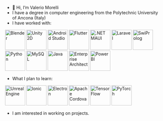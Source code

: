 - 👋 Hi, I’m Valerio Morelli
- I have a degree in computer engineering from the Polytechnic University of Ancona (Italy)
- I have worked with:

<img src="https://upload.wikimedia.org/wikipedia/commons/thumb/0/0c/Blender_logo_no_text.svg/768px-Blender_logo_no_text.svg.png" height="66rem" title="Blender"> <img src="https://user-images.githubusercontent.com/61319844/156958898-1f821b0d-21a8-444c-bc01-3cc3f49a44e8.png" height="66rem" title="Unity 2D"> <img src="https://static-00.iconduck.com/assets.00/android-studio-icon-486x512-zp9um7zl.png" height="66rem" title="Android Studio"> <img src="https://web-strapi.mrmilu.com/uploads/flutter_logo_470e9f7491.png" height="66rem" title="Flutter"> <img src="https://miro.medium.com/v2/resize:fit:400/1*r9PHaS8b0YCrOnMu9tZz9g.png" height="66rem" title=".NET MAUI"> <img src="https://static-00.iconduck.com/assets.00/laravel-icon-497x512-uwybstke.png" height="66rem" title="Laravel"> <img src="https://cdn.icon-icons.com/icons2/2107/PNG/512/file_type_prolog_icon_130230.png" height="66rem" title="SwiProlog"> <img src="https://static-00.iconduck.com/assets.00/python-icon-512x512-48og66bp.png" height="66rem" title="Python"> <img src="https://cdn-icons-png.flaticon.com/512/5968/5968313.png" height="66rem" title="MySQL"> <img src="https://cdn-icons-png.flaticon.com/512/5968/5968282.png" height="66rem" title="Java"> <img src="https://github.com/MrPio/MrPio/assets/22773005/4ff5946f-e536-4d7e-9c1c-a7c660b0cb27" height="66rem" title="Enterprise Architect"> <img src="https://static-00.iconduck.com/assets.00/power-bi-icon-1536x2048-0xah5g2o.png" height="66rem" title="Power BI">
- What I plan to learn:

<img src="https://github.com/MrPio/MrPio/assets/22773005/97920227-b04f-4b5b-8596-d143e69c29e1" height="66rem" title="Unreal Engine"> <img src="https://www.svgrepo.com/show/353912/ionic-icon.svg" height="66rem" title="Ionic"> <img src="https://upload.wikimedia.org/wikipedia/commons/thumb/9/91/Electron_Software_Framework_Logo.svg/2048px-Electron_Software_Framework_Logo.svg.png" height="66rem" title="Electron"> <img src="https://www.geekandjob.com/uploads/wiki/5fd2279663a119d26b5924521938d9eb.png" height="66rem" title="Apache Cordova"> <img src="https://upload.wikimedia.org/wikipedia/commons/thumb/2/2d/Tensorflow_logo.svg/1915px-Tensorflow_logo.svg.png" height="66rem" title="TensorFlow"> <img src="https://upload.wikimedia.org/wikipedia/commons/thumb/1/10/PyTorch_logo_icon.svg/640px-PyTorch_logo_icon.svg.png" height="66rem" title="PyTorch">

- I am interested in working on projects.
<!---
MrPio/MrPio is a ✨ special ✨ repository because its `README.md` (this file) appears on your GitHub profile.
You can click the Preview link to take a look at your changes.
--->
